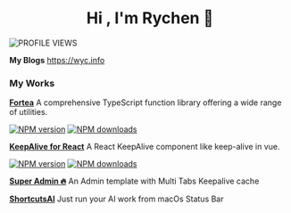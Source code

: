 
<h1 align="center"><b>Hi , I'm Rychen 👋 </b></h1>

![PROFILE VIEWS](https://komarev.com/ghpvc/?username=irychen&label=PROFILE+VIEWS)

 **My Blogs** https://wyc.info

### My Works

[**Fortea**](https://www.npmjs.com/package/fortea) A comprehensive TypeScript function library offering a wide range of utilities. 

[![NPM version](https://img.shields.io/npm/v/fortea.svg?style=flat)](https://npmjs.com/package/fortea) [![NPM downloads](https://img.shields.io/npm/dm/fortea.svg?style=flat)](https://npmjs.com/package/fortea)

[**KeepAlive for React**](https://www.npmjs.com/package/keepalive-for-react) A React KeepAlive component like keep-alive in vue.

[![NPM version](https://img.shields.io/npm/v/keepalive-for-react.svg?style=flat)](https://npmjs.com/package/keepalive-for-react)
[![NPM downloads](https://img.shields.io/npm/dm/keepalive-for-react.svg?style=flat)](https://npmjs.com/package/keepalive-for-react)


[**Super Admin 🔥**](https://irychen.github.io/super-admin/#/login) An Admin template with Multi Tabs Keepalive cache

[**ShortcutsAI**](https://github.com/irychen/ShortcutsAI) Just run your AI work from macOs Status Bar

